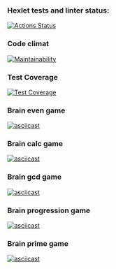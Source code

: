 ### Hexlet tests and linter status:
[![Actions Status](https://github.com/MaksymM92/frontend-project-lvl1/workflows/hexlet-check/badge.svg)](https://github.com/MaksymM92/frontend-project-lvl1/actions)
### Code climat
[![Maintainability](https://api.codeclimate.com/v1/badges/28a1b2e643f46f92c487/maintainability)](https://codeclimate.com/github/MaksymM92/frontend-project-lvl1/maintainability)
### Test Coverage
[![Test Coverage](https://api.codeclimate.com/v1/badges/dfc50c2d88cd46d069c1/test_coverage)](https://codeclimate.com/github/hexlet-boilerplates/nodejs-package/test_coverage)
### Brain even game
[![asciicast](https://asciinema.org/a/FHfVghQXM7oFBZwlwUAgaLqCQ.svg)](https://asciinema.org/a/FHfVghQXM7oFBZwlwUAgaLqCQ)
### Brain calc game
[![asciicast](https://asciinema.org/a/XG4RWcth2tke2H5mH309eWjmC.svg)](https://asciinema.org/a/XG4RWcth2tke2H5mH309eWjmC)
### Brain gcd game
[![asciicast](https://asciinema.org/a/PQ2zdHv5zEOaTX9l5nDqkl1PV.svg)](https://asciinema.org/a/PQ2zdHv5zEOaTX9l5nDqkl1PV)
### Brain progression game
[![asciicast](https://asciinema.org/a/30I1ieOSJPmRdm0dFOhthMBUp.svg)](https://asciinema.org/a/30I1ieOSJPmRdm0dFOhthMBUp)
### Brain prime game 
[![asciicast](https://asciinema.org/a/SDxDJww3c35H1DR61vRNyqlKn.svg)](https://asciinema.org/a/SDxDJww3c35H1DR61vRNyqlKn)
